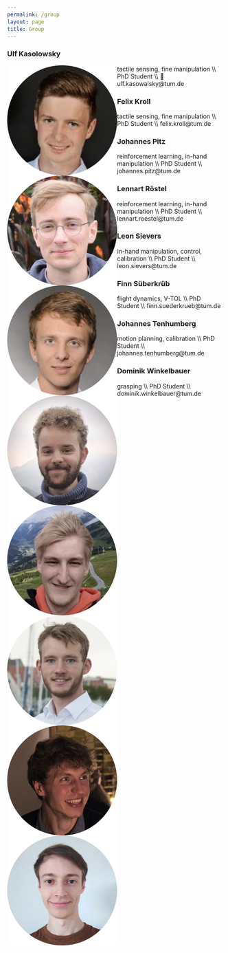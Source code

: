 ```yaml
---
permalink: /group
layout: page
title: Group
---
```



### Ulf Kasolowsky
<img align="left" src="../assets/imgs/group/kasolowsky-ulf.jpeg" class="group">
tactile sensing, fine manipulation \\
PhD Student \\
&#128231; ulf.kasowalsky@tum.de 
 

### Felix Kroll
<img align="left" src="../assets/imgs/group/kroll-felix.jpeg" class="group">
tactile sensing, fine manipulation \\
PhD Student \\
felix.kroll@tum.de


### Johannes Pitz
<img align="left" src="../assets/imgs/group/pitz-johannes.jpeg" class="group">
reinforcement learning, in-hand manipulation \\
PhD Student \\
johannes.pitz@tum.de

### Lennart Röstel 
<img align="left" src="../assets/imgs/group/roestel-lennart.jpeg" class="group">
reinforcement learning, in-hand manipulation \\
PhD Student \\
lennart.roestel@tum.de

### Leon Sievers
<img align="left" src="../assets/imgs/group/sievers-leon.jpeg" class="group">
in-hand manipulation, control, calibration \\
PhD Student \\
leon.sievers@tum.de

### Finn Süberkrüb
<img align="left" src="../assets/imgs/group/suederkrueb-finn.jpeg" class="group">
flight dynamics, V-TOL \\
PhD Student \\
finn.suederkrueb@tum.de

### Johannes Tenhumberg
<img align="left" src="../assets/imgs/group/tenhumberg-johannes.jpeg" class="group">
motion planning, calibration \\
PhD Student \\
johannes.tenhumberg@tum.de

### Dominik Winkelbauer
<img align="left" src="../assets/imgs/group/winkelbauer-dominik.jpeg" class="group">
grasping \\
PhD Student \\
dominik.winkelbauer@tum.de
